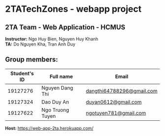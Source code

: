 # 2TATechZones - webapp project

## 2TA Team - Web Application - HCMUS

**Instructor:** Ngo Huy Bien, Nguyen Huy Khanh\
**TA:** Do Nguyen Kha, Tran Anh Duy

## Group members:
| **Student's ID** | **Full name** | **Email** |
|--- | --- | --- |
| 19127276 | Nguyen Dang Thi | dangthi64788296@gmail.com |
| 19127324 | Dao Duy An | duyan0612@gmail.com |
| 19127622 | Ngo Truong Tuyen | ngotuyen781@gmail.com |

**Host:** https://web-app-2ta.herokuapp.com/
